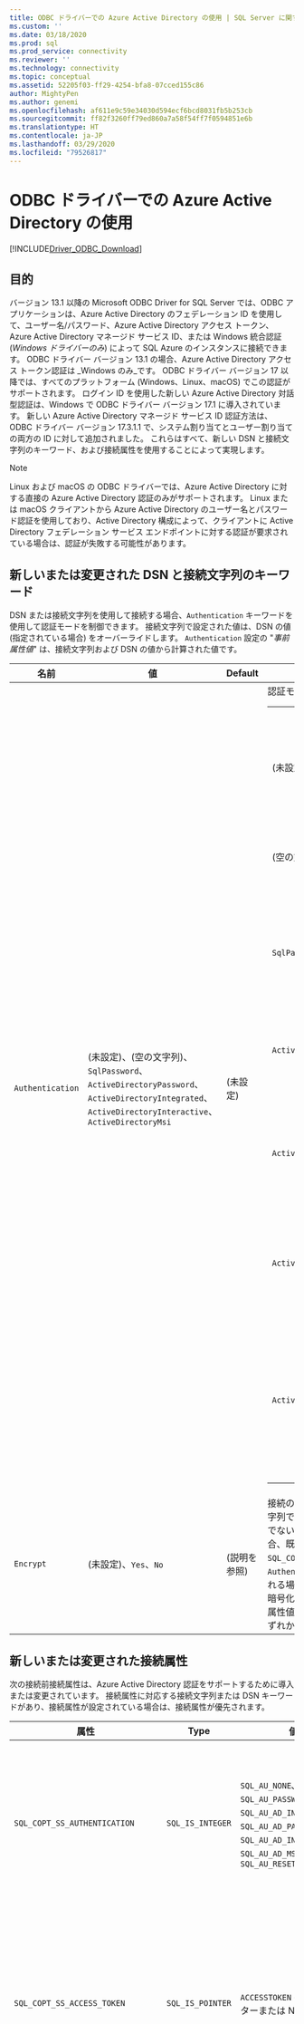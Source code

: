 ```yaml
---
title: ODBC ドライバーでの Azure Active Directory の使用 | SQL Server に関する Microsoft Docs
ms.custom: ''
ms.date: 03/18/2020
ms.prod: sql
ms.prod_service: connectivity
ms.reviewer: ''
ms.technology: connectivity
ms.topic: conceptual
ms.assetid: 52205f03-ff29-4254-bfa8-07cced155c86
author: MightyPen
ms.author: genemi
ms.openlocfilehash: af611e9c59e34030d594ecf6bcd8031fb5b253cb
ms.sourcegitcommit: ff82f3260ff79ed860a7a58f54ff7f0594851e6b
ms.translationtype: HT
ms.contentlocale: ja-JP
ms.lasthandoff: 03/29/2020
ms.locfileid: "79526817"
---
```

# <a name="using-azure-active-directory-with-the-odbc-driver"></a>ODBC ドライバーでの Azure Active Directory の使用
[!INCLUDE[Driver_ODBC_Download](../../includes/driver_odbc_download.md)]

## <a name="purpose"></a>目的

バージョン 13.1 以降の Microsoft ODBC Driver for SQL Server では、ODBC アプリケーションは、Azure Active Directory のフェデレーション ID を使用して、ユーザー名/パスワード、Azure Active Directory アクセス トークン、Azure Active Directory マネージド サービス ID、または Windows 統合認証 (_Windows ドライバーのみ_) によって SQL Azure のインスタンスに接続できます。 ODBC ドライバー バージョン 13.1 の場合、Azure Active Directory アクセス トークン認証は _Windows のみ_です。 ODBC ドライバー バージョン 17 以降では、すべてのプラットフォーム (Windows、Linux、macOS) でこの認証がサポートされます。 ログイン ID を使用した新しい Azure Active Directory 対話型認証は、Windows で ODBC ドライバー バージョン 17.1 に導入されています。 新しい Azure Active Directory マネージド サービス ID 認証方法は、ODBC ドライバー バージョン 17.3.1.1 で、システム割り当てとユーザー割り当ての両方の ID に対して追加されました。 これらはすべて、新しい DSN と接続文字列のキーワード、および接続属性を使用することによって実現します。

> [!NOTE]
> Linux および macOS の ODBC ドライバーでは、Azure Active Directory に対する直接の Azure Active Directory 認証のみがサポートされます。 Linux または macOS クライアントから Azure Active Directory のユーザー名とパスワード認証を使用しており、Active Directory 構成によって、クライアントに Active Directory フェデレーション サービス エンドポイントに対する認証が要求されている場合は、認証が失敗する可能性があります。

## <a name="new-andor-modified-dsn-and-connection-string-keywords"></a>新しいまたは変更された DSN と接続文字列のキーワード

DSN または接続文字列を使用して接続する場合、`Authentication` キーワードを使用して認証モードを制御できます。 接続文字列で設定された値は、DSN の値 (指定されている場合) をオーバーライドします。 `Authentication` 設定の "_事前属性値_" は、接続文字列および DSN の値から計算された値です。

|名前|値|Default|説明|
|-|-|-|-|
|`Authentication`|(未設定)、(空の文字列)、`SqlPassword`、`ActiveDirectoryPassword`、`ActiveDirectoryIntegrated`、`ActiveDirectoryInteractive`、`ActiveDirectoryMsi` |(未設定)|認証モードを制御します。<table><tr><th>値<th>説明<tr><td>(未設定)<td>認証モードは他のキーワード (既存のレガシ接続オプション) によって決定されます。<tr><td>(空の文字列)<td>(接続文字列のみ。)DSN で設定されている `Authentication` 値をオーバーライドおよび設定解除します。<tr><td>`SqlPassword`<td>ユーザー名とパスワードを使用して、SQL Server インスタンスに対して直接認証を行います。<tr><td>`ActiveDirectoryPassword`<td>ユーザー名とパスワードを使用して、Azure Active Directory の ID で認証を行います。<tr><td>`ActiveDirectoryIntegrated`<td>"_Windows ドライバーのみ_"。 統合認証を使用して、Azure Active Directory の ID で認証を行います。<tr><td>`ActiveDirectoryInteractive`<td>"_Windows ドライバーのみ_"。 対話型認証を使用して、Azure Active Directory の ID で認証を行います。<tr><td>`ActiveDirectoryMsi`<td>マネージド サービス ID 認証を使用して、Azure Active Directory の ID で認証を行います。 ユーザー割り当て ID の場合、UID はユーザー ID のオブジェクト ID に設定されます。</table>|
|`Encrypt`|(未設定)、`Yes`、`No`|(説明を参照)|接続の暗号化を制御します。 DSN または接続文字列で `Authentication` 設定の事前属性値が _none_ でない場合、既定値は `Yes` です。 それ以外の場合、既定値は `No` です。 属性 `SQL_COPT_SS_AUTHENTICATION` によって `Authentication` の事前属性値がオーバーライドされる場合は、DSN か接続文字列または接続属性で暗号化の値を明示的に設定します。 暗号化の事前属性値は、その値が DSN または接続文字列のいずれかで `Yes` に設定されている場合は `Yes` です。|

## <a name="new-andor-modified-connection-attributes"></a>新しいまたは変更された接続属性

次の接続前接続属性は、Azure Active Directory 認証をサポートするために導入または変更されています。 接続属性に対応する接続文字列または DSN キーワードがあり、接続属性が設定されている場合は、接続属性が優先されます。

|属性|Type|値|Default|説明|
|-|-|-|-|-|
|`SQL_COPT_SS_AUTHENTICATION`|`SQL_IS_INTEGER`|`SQL_AU_NONE`､`SQL_AU_PASSWORD`、`SQL_AU_AD_INTEGRATED`、`SQL_AU_AD_PASSWORD`、`SQL_AU_AD_INTERACTIVE`、`SQL_AU_AD_MSI`、`SQL_AU_RESET`|(未設定)|上記の `Authentication` キーワードの説明を参照してください。 `SQL_AU_NONE` は、DSN または接続文字列で設定された `Authentication` 値を明示的にオーバーライドするために用意されています。それに対し、`SQL_AU_RESET` は、属性が設定されている場合にそれを設定解除し、DSN または接続文字列の値が優先されるようにします。|
|`SQL_COPT_SS_ACCESS_TOKEN`|`SQL_IS_POINTER`|`ACCESSTOKEN` へのポインターまたは NULL|NULL|null 以外の場合は、使用する AzureAD アクセス トークンを指定します。 アクセス トークンを指定し、同時に `UID`、`PWD`、`Trusted_Connection`、または `Authentication` 接続文字列キーワードまたはそれと同等の属性を指定すると、エラーになります。 <br> **注:** ODBC ドライバー バージョン 13.1 では、_Windows_ でのみこれがサポートされます。|
|`SQL_COPT_SS_ENCRYPT`|`SQL_IS_INTEGER`|`SQL_EN_OFF`, `SQL_EN_ON`|(説明を参照)|接続の暗号化を制御します。 `SQL_EN_OFF` を指定すると暗号化が無効になり、`SQL_EN_ON` を指定すると有効になります。 `Authentication` 設定の事前属性値が _none_ でないか、または `SQL_COPT_SS_ACCESS_TOKEN` が設定されていて、DSN または接続文字列のいずれかで `Encrypt` が指定されていなかった場合、既定値は `SQL_EN_ON` です。 それ以外の場合、既定値は `SQL_EN_OFF` です。 接続属性 `SQL_COPT_SS_AUTHENTICATION` が _none_ 以外に設定されていて、DSN または接続文字列で `Encrypt` が指定されていなかった場合は、`SQL_COPT_SS_ENCRYPT` を必要な値に明示的に設定してください。 この属性の有効な値によって、[接続に暗号化を使用するかどうか](https://docs.microsoft.com/sql/relational-databases/native-client/features/using-encryption-without-validation)が制御されます。|
|`SQL_COPT_SS_OLDPWD`|\-|\-|\-|Azure Active Directory ではサポートされません。AAD プリンシパルに対するパスワードの変更は、ODBC 接続を通じて行うことができないためです。 <br><br>SQL Server 2005 では、SQL Server 認証におけるパスワードの期限切れが導入されました。 クライアントから接続の古いパスワードと新しいパスワードの両方を提供できるようにするために、`SQL_COPT_SS_OLDPWD` 属性が追加されました。 この属性が設定されている場合、接続文字列には変更された "古いパスワード" が含まれているので、プロバイダーは最初の接続またはそれ以降の接続で接続プールを使用しません。|
|`SQL_COPT_SS_INTEGRATED_SECURITY`|`SQL_IS_INTEGER`|`SQL_IS_OFF`、`SQL_IS_ON`|`SQL_IS_OFF`|"_非推奨_" です。代わりに `SQL_COPT_SS_AUTHENTICATION` を `SQL_AU_AD_INTEGRATED` に設定して使用してください。 <br><br>サーバー ログインでのアクセス検証に Windows 認証 (Linux と macOS では Kerberos) を使用するように強制します。 Windows 認証を使用すると、ドライバーでは `SQLConnect`、`SQLDriverConnect`、または `SQLBrowseConnect` の処理の一環として提供されるユーザー ID とパスワードが無視されます。|

## <a name="ui-additions-for-azure-active-directory-windows-driver-only"></a>Azure Active Directory での UI の追加 (Windows ドライバーのみ)

ドライバーの DSN セットアップと接続の UI が拡張され、Azure AD による認証を使用するために必要なオプションが追加されました。

### <a name="creating-and-editing-dsns-in-the-ui"></a>UI で DSN を作成および編集する

ドライバーのセットアップ UI を使用して既存の DSN を作成または編集する際に、新しい Azure AD 認証オプションを使用できます。

SQL Azure への Azure Active Directory 統合認証の場合: `Authentication=ActiveDirectoryIntegrated`

![CreateNewDSN_ADIntegrated.png](windows/CreateNewDSN_ADIntegrated.png)

SQL Azure に対する Azure Active Directory ユーザー名/パスワード認証の場合: `Authentication=ActiveDirectoryPassword`

![CreateNewDSN_ADPassword.png](windows/CreateNewDSN_ADPassword.png)

`Authentication=ActiveDirectoryInteractive` SQL Azure に Azure Active Directory 対話型認証

![CreateNewDSN_ADInteractive.png](windows/CreateNewDSN_ADInteractive.png)

SQL Server に対するユーザー名/パスワード認証の場合 (Azure またはそれ以外): `Authentication=SqlPassword`

![CreateNewDSN_SQLServer.png](windows/CreateNewDSN_SQLServer.png)

Windows レガシ SSPI 統合認証の場合: `Trusted_Connection=Yes`

![CreateNewDSN_winSSPI.png](windows/CreateNewDSN_winSSPI.png)

5 つのオプションは、それぞれ `Trusted_Connection=Yes` (既存のレガシ Windows SSPI のみの統合認証) と `Authentication=` `ActiveDirectoryIntegrated`、`SqlPassword`、`ActiveDirectoryPassword`、および `ActiveDirectoryInteractive` に対応しています。

### <a name="sqldriverconnect-prompt-windows-driver-only"></a>SQLDriverConnect プロンプト (Windows ドライバーのみ)

接続を完了するために必要な情報を要求するときに SQLDriverConnect によって表示されるプロンプト ダイアログには、Azure AD 認証に関する 3 つの新しいオプションが含まれています。

![ServerLogin.png](windows/ServerLogin.png)

これらのオプションは、上記の DSN セットアップ UI で使用できるものと同じ 5 つのオプションに対応しています。

### <a name="example-connection-strings"></a>接続文字列の例
1. SQL Server 認証 - レガシ構文。 サーバー証明書は検証されず、暗号化はサーバーで適用される場合にのみ使用されます。 ユーザー名/パスワードは接続文字列内で渡されます。
`server=Server;database=Database;UID=UserName;PWD=Password;`
2. SQL 認証 - 新しい構文。 クライアントが暗号化を要求します (`Encrypt` の既定値は `true` です)。サーバー証明書は、暗号化の設定に関係なく検証されます (`TrustServerCertificate` が `true` に設定されている場合を除きます)。 ユーザー名/パスワードは接続文字列内で渡されます。
 `server=Server;database=Database;UID=UserName;PWD=Password;Authentication=SqlPassword;`
3. (SQL Server または SQL IaaS に対する) SSPI を使用した統合 Windows 認証 (Linux と macOS では Kerberos) - 現在の構文。 暗号化を使用しない限り、サーバー証明書は検証されません。 
`server=Server;database=Database;Trusted_Connection=yes;`
4. ("_Windows ドライバーのみ_"。)SSPI を使用した統合 Windows 認証 (ターゲット データベースが SQL Server または SQL IaaS 内にある場合) - 新しい構文。 クライアントが暗号化を要求します (`Encrypt` の既定値は `true` です)。サーバー証明書は、暗号化の設定に関係なく検証されます (`TrustServerCertificate` が `true` に設定されている場合を除きます)。 
`server=Server;database=Database;Authentication=ActiveDirectoryIntegrated;`
5. AAD のユーザー名/パスワード認証 (ターゲット データベースが Azure SQL DB 内にある場合)。 暗号化の設定に関係なく、サーバー証明書は検証されます (`TrustServerCertificate` が `true` に設定されている場合を除きます)。 ユーザー名/パスワードは接続文字列内で渡されます。 
`server=Server;database=Database;UID=UserName;PWD=Password;Authentication=ActiveDirectoryPassword;`
6. ("_Windows ドライバーのみ_"。)ADAL を使用した統合 Windows 認証。ターゲット データベースが Azure SQL Database 内にあると想定して、AAD によって発行されたアクセス トークンの Windows アカウント資格情報を使用します。 暗号化の設定に関係なく、サーバー証明書は検証されます (`TrustServerCertificate` が `true` に設定されている場合を除きます)。 
`server=Server;database=Database;Authentication=ActiveDirectoryIntegrated;`
7. ("_Windows ドライバーのみ_"。)AAD 対話型認証では、Azure Multi-factor Authentication テクノロジを使用して接続をセットアップします。 このモードでは、ログイン ID を指定することで Azure 認証ダイアログがトリガーされ、ユーザーがパスワードを入力して接続を完了できます。 ユーザー名は接続文字列内で渡されます。
`server=Server;database=Database;UID=UserName;Authentication=ActiveDirectoryInteractive;`

![WindowsAzureAuth.png](windows/WindowsAzureAuth.png)

8. AAD マネージド サービス ID 認証では、システム割り当てまたはユーザー割り当ての ID を認証に使用して接続をセットアップします。 ユーザー割り当て ID の場合、UID はユーザー ID のオブジェクト ID に設定されます。<br>
システムによって割り当てられた ID の場合:<br>
`server=Server;database=Database;Authentication=ActiveDirectoryMsi;`<br>
オブジェクト ID が myObjectId であるユーザー割り当て ID の場合:<br>
`server=Server;database=Database;UID=myObjectId;Authentication=ActiveDirectoryMsi;`

> [!NOTE]
>- バージョン 17.4.2 ***より前の*** Windows ODBC ドライバーで Active Directory オプションを使用する場合は、[SQL Server 用 Active Directory 認証ライブラリ](https://go.microsoft.com/fwlink/?LinkID=513072)がインストールされていることを確認します。 Linux および macOS ドライバーを使用する場合は、`libcurl` がインストールされていることを確認します。 ドライバー バージョン 17.2 以降では、これが明示的な依存関係にはなりません。他の認証方法や ODBC 操作では不要であるためです。
>- SQL Server アカウントのユーザー名とパスワードを使用して接続する場合、新しい `SqlPassword` オプションを使用できるようになりました。このオプションは、より安全性の高い接続の既定値が有効になるので、SQL Azure では特にお勧めします。
>- Azure Active Directory アカウントのユーザー名とパスワードを使用して接続するには、接続文字列に `Authentication=ActiveDirectoryPassword` を指定し、ユーザー名とパスワードではそれぞれ `UID` と `PWD` キーワードを指定します。
>- Windows 統合または Active Directory 統合 (Windows ドライバーのみ) 認証を使用して接続するには、接続文字列に `Authentication=ActiveDirectoryIntegrated` を指定します。 ドライバーによって適切な認証モードが自動的に選択されます。 `UID` と `PWD` は指定できません。
>- Active Directory 対話型 (Windows ドライバーのみ) 認証を使用して接続するには、`UID` を指定する必要があります。

## <a name="authenticating-with-an-access-token"></a>アクセス トークンを使用した認証

`SQL_COPT_SS_ACCESS_TOKEN` 接続前属性を使用すると、ユーザー名とパスワードではなく Azure AD から取得したアクセス トークンを認証に使用できます。また、ドライバーによるアクセス トークンのネゴシエーションと取得もバイパスされます。 アクセス トークンを使用するには、`SQL_COPT_SS_ACCESS_TOKEN` 接続属性を `ACCESSTOKEN` 構造体へのポインターに設定します。

~~~
typedef struct AccessToken
{
    DWORD dataSize;
    BYTE data[];
} ACCESSTOKEN;
~~~

`ACCESSTOKEN` は、4 バイト_長_と、その後のアクセス トークンを形成する不透明データのバイト_長_によって構成される、可変長構造体です。 SQL Server によるアクセス トークンの処理方法が原因で、[OAuth 2.0](https://docs.microsoft.com/azure/active-directory/develop/active-directory-authentication-scenarios) JSON 応答を介して取得されたものを拡張して、ASCII 文字のみを含む UCS 2 文字列のように、各バイトの後に 0 埋め込みバイトを挿入することが必要です。ただし、トークンは不透明値であり、バイト単位で指定する長さに null 終端文字を含めることはできません。 この認証方法は、長さと形式の制約が非常に多いため、`SQL_COPT_SS_ACCESS_TOKEN` 接続属性を使用してプログラムでのみ使用できます。対応する DSN または接続文字列のキーワードはありません。 接続文字列には、`UID`、`PWD`、`Authentication`、または `Trusted_Connection` キーワードを含めることはできません。

> [!NOTE]
> ODBC ドライバー バージョン 13.1 では、_Windows_ でのみこの認証がサポートされます。

## <a name="azure-active-directory-authentication-sample-code"></a>Azure Active Directory 認証サンプル コード

次のサンプルは、Azure Active Directory を使用して接続キーワードによって SQL Server に接続するために必要なコードを示しています。 アプリケーション コード自体を変更する必要はないことに注意してください。認証に AAD を使用するために必要な変更は、接続文字列または DSN (使用されている場合) だけです。
~~~
    ...
    SQLCHAR connString[] = "Driver={ODBC Driver 13 for SQL Server};Server={server};UID=myuser;PWD=myPass;Authentication=ActiveDirectoryPassword"
    ...
    SQLDriverConnect(hDbc, NULL, connString, SQL_NTS, NULL, 0, NULL, SQL_DRIVER_NOPROMPT);    
    ...
~~~
次のサンプルは、Azure Active Directory を使用してアクセス トークン認証によって SQL Server に接続するために必要なコードを示しています。 この場合、アクセス トークンを処理し、関連する接続属性を設定するためにアプリケーション コードの変更が必要です。
~~~
    SQLCHAR connString[] = "Driver={ODBC Driver 13 for SQL Server};Server={server}"
    SQLCHAR accessToken[] = "eyJ0eXAiOi..."; // In the format extracted from an OAuth JSON response
    ...
    DWORD dataSize = 2 * strlen(accessToken);
    ACCESSTOKEN *pAccToken = malloc(sizeof(ACCESSTOKEN) + dataSize);
    pAccToken->dataSize = dataSize;
    // Expand access token with padding bytes
    for(int i = 0, j = 0; i < dataSize; i += 2, j++) {
        pAccToken->data[i] = accessToken[j];
        pAccToken->data[i+1] = 0;
    }
    ...
    SQLSetConnectAttr(hDbc, SQL_COPT_SS_ACCESS_TOKEN, (SQLPOINTER)pAccToken, SQL_IS_POINTER);
    SQLDriverConnect(hDbc, NULL, connString, SQL_NTS, NULL, 0, NULL, SQL_DRIVER_NOPROMPT);        
    ...
    free(pAccToken);
~~~
以下は、Azure Active Directory 対話型認証で使用するサンプルの接続文字列です。 パスワードは Azure 認証画面を使用して入力されるため、PWD フィールドが含まれていないことに注意してください。
~~~
SQLCHAR connString[] = "Driver={ODBC Driver 17 for SQL Server};Server={server};UID=myuser;Authentication=ActiveDirectoryInteractive"
~~~
以下は、Azure Active Directory マネージド サービス ID 認証で使用するサンプルの接続文字列です。 ユーザー割り当て ID に対して、UID がユーザー ID のオブジェクト ID に設定されていることに注意してください。
~~~
// For system-assigned identity,
SQLCHAR connString[] = "Driver={ODBC Driver 17 for SQL Server};Server={server};Authentication=ActiveDirectoryMsi"
...
// For user-assigned identity with object ID equals to myObjectId
SQLCHAR connString[] = "Driver={ODBC Driver 17 for SQL Server};Server={server};UID=myObjectId;Authentication=ActiveDirectoryMsi"
~~~

## <a name="see-also"></a>参照
[Azure AD 認証を使用した Azure SQL DB のトークンベース認証のサポート](https://blogs.msdn.microsoft.com/sqlsecurity/2016/02/09/token-based-authentication-support-for-azure-sql-db-using-azure-ad-auth)

